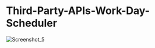 # Third-Party-APIs-Work-Day-Scheduler
![Screenshot_5](https://user-images.githubusercontent.com/79959345/176592844-260e7dea-f5fe-4e6a-b4de-83120d218641.png)
